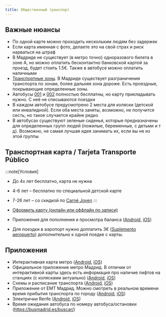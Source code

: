 ```yaml
---
title: Общественный транспорт
---
```


## Важные нюансы
- По одной карте можно проходить нескольким людям без задержек
- Если карта именная с фото, делаете это на свой страх и риск нарваться на штраф
- В Мадриде не существует (в метро точно) одноразового билета в зоне А, но можно оплатить бесконтактно банковской картой за проезд, будет стоить 1.5€. Также в автобусе можно оплатить наличными
- [Транспортные зоны](https://www.comunidad.madrid/servicios/transporte/zonas-tarifarias). В Мадриде существует разграничения транспорта по зонам, более дальняя зона дороже. Есть проездные, покрывающие определенные зоны.
- Автобусы [001](https://www.madridbuses.com/autobuses-emt/horarios-001-madrid.html) и [002](https://www.madridbuses.com/autobuses-emt/horarios-002-madrid.html) полностью бесплатны, но карту прикладывать нужно. С неё не списываются поездки
- В каждом автобусе предусмотрено 2 места для коляски (детской или инвалидной). Если оба места заняты, возможно, не получится сесть, но такое случается крайне редко
- В автобусах существуют зеленые сиденья, которые предназначены для определенных групп людей (пожилые, беременные, с детьми и т д). Возможно, не самая лучшая идея занимать их, если вы не из этой группы

## Транспортная карта / Tarjeta Transporte Público

:::note[Условия]
- До 4х лет бесплатно, карта не нужна
- 4-6 лет – бесплатно по специальной детской карте
- 7-26 лет – со скидкой по [Carné Joven](https://carnejovenmadrid.com/)
:::

- [Оформить карту (онлайн или оффлайн по записи)](https://tarjetatransportepublico.crtm.es/CRTM-ABONOS/home.aspx)
- Приложения для пополнения и просмотра баланса ([Android](https://play.google.com/store/apps/details?id=com.crtm.recarga&hl=es), [iOS](https://apps.apple.com/es/app/tarjeta-transporte/id1619770175?l=en-GB))
- Для поездки в аэропорт нужно доплатить 3€ ([Suplemento aeropuerto](https://www.aena.es/es/adolfo-suarez-madrid-barajas/como-llegar/metro.html#:~:text=Suplemento%20aeropuerto%3A%203%20%E2%82%AC,viajes%20metrob%C3%BAs%20y%20sencillo%20combinado)) дополнительно к одной поедке с карты.

## Приложения
- Интерактивная карта метро ([Android](https://play.google.com/store/apps/details?id=com.mapway.global), [iOS](https://apps.apple.com/gb/app/mapway-city-journey-planner/id6443581415))
- Официальное приложение метро Мадрид. В отличии от интерактивной карты здесь есть информация про наличие лифтов на станциях (с колясками актуально) ([Android](https://play.google.com/store/apps/details?id=es.metromadrid.metroandroid), [iOS](https://apps.apple.com/es/app/metro-de-madrid-oficial/id481638277))
- Схемы и расписание транспорта ([Android](https://play.google.com/store/apps/details?id=com.greenlionsoft.free.madrid&hl=es), [iOS](https://apps.apple.com/es/app/madrid-metro-bus-cercanias/id1359656589?l=en-GB))
- Приложение от ЕМТ Мадрид. Можно смотреть в реальном времени время прибытия транспорта по городу ([Android](https://play.google.com/store/apps/details?id=com.emtmadrid.emt), [iOS](https://apps.apple.com/es/app/emt-madrid/id332237215))
- Электрички Renfe ([Android](https://play.google.com/store/apps/details?id=com.renfe.renfecercanias), [iOS](https://apps.apple.com/es/app/renfe-cercanias/id953441960?l=en-GB))
- Время ожидания автобуса по номеру автобуса/остановки (https://busmadrid.es/buscar/)